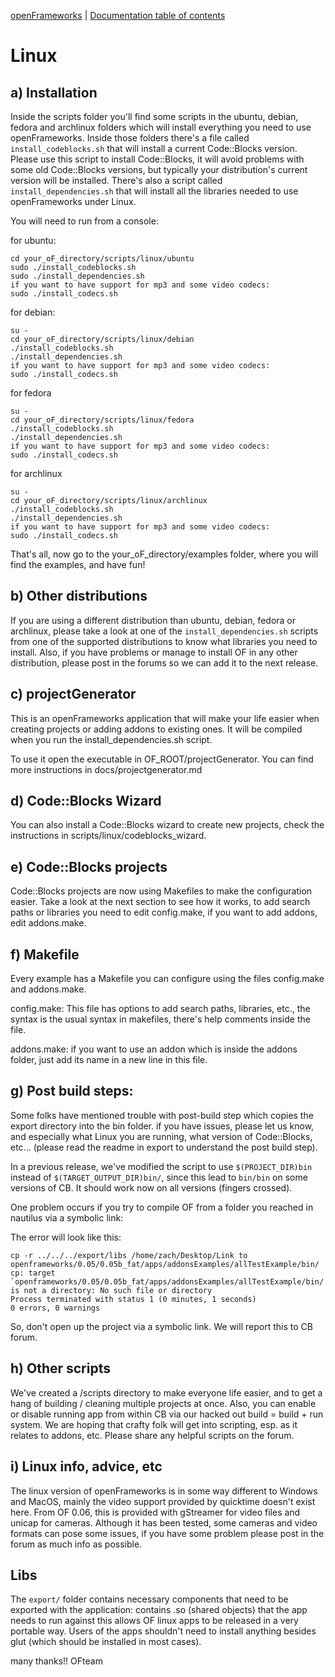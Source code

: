 [openFrameworks](http://openframeworks.cc/) | [Documentation table of contents](table_of_contents.md)

Linux
=====

a) Installation
---------------

Inside the scripts folder you'll find some scripts in the ubuntu, debian, fedora 
and archlinux folders which will install everything you need to use openFrameworks.
Inside those folders there's a file called `install_codeblocks.sh` that will install 
a current Code::Blocks version. Please use this script to install Code::Blocks, 
it will avoid problems with some old Code::Blocks versions, but typically your 
distribution's current version will be installed.
There's also a script called `install_dependencies.sh` that will install
all the libraries needed to use openFrameworks under Linux.

You will need to run from a console:

for ubuntu:

    cd your_oF_directory/scripts/linux/ubuntu
    sudo ./install_codeblocks.sh
    sudo ./install_dependencies.sh
    if you want to have support for mp3 and some video codecs:
    sudo ./install_codecs.sh

for debian:

    su -
    cd your_oF_directory/scripts/linux/debian
    ./install_codeblocks.sh
    ./install_dependencies.sh
    if you want to have support for mp3 and some video codecs:
    sudo ./install_codecs.sh
    
for fedora

    su -
    cd your_oF_directory/scripts/linux/fedora
    ./install_codeblocks.sh
    ./install_dependencies.sh
    if you want to have support for mp3 and some video codecs:
    sudo ./install_codecs.sh

for archlinux

    su -
    cd your_oF_directory/scripts/linux/archlinux
    ./install_codeblocks.sh
    ./install_dependencies.sh
    if you want to have support for mp3 and some video codecs:
    sudo ./install_codecs.sh

That's all, now go to the your_oF_directory/examples folder, where you will find 
the examples, and have fun!


b) Other distributions
----------------------

If you are using a different distribution than ubuntu, debian, fedora or archlinux,
please take a look at one of the `install_dependencies.sh` scripts from
one of the supported distributions to know what libraries you need to install.
Also, if you have problems or manage to install OF in any other distribution,
please post in the forums so we can add it to the next release.


c) projectGenerator
-------------------

This is an openFrameworks application that will make your life easier when 
creating projects or adding addons to existing ones. It will be compiled when
you run the install_dependencies.sh script.

To use it open the executable in OF_ROOT/projectGenerator.  You can find more
instructions in docs/projectgenerator.md


d) Code::Blocks Wizard
---------------------- 	  	
You can also install a Code::Blocks wizard to create new projects, check the	
instructions in scripts/linux/codeblocks_wizard.


e) Code::Blocks projects
------------------------

Code::Blocks projects are now using Makefiles to make the configuration easier.
Take a look at the next section to see how it works, to add search paths or 
libraries you need to edit config.make, if you want to add addons, edit addons.make.


f) Makefile
-----------

Every example has a Makefile you can configure using the files config.make
and addons.make.

config.make: This file has options to add search paths, libraries, etc., the 
syntax is the usual syntax in makefiles, there's help comments inside the file.

addons.make: if you want to use an addon which is inside the addons folder, just 
add its name in a new line in this file.


g) Post build steps:
--------------------
    
Some folks have mentioned trouble with post-build step which copies the export
directory into the bin folder. if you have issues, please let us know,
and especially what Linux you are running, what version of Code::Blocks, etc...
(please read the readme in export to understand the post build step).

In a previous release, we've modified  the script to use `$(PROJECT_DIR)bin` instead of
`$(TARGET_OUTPUT_DIR)bin/`, since this lead to `bin/bin` on some versions of CB.
It should work now on all versions (fingers crossed).

One problem occurs if you try to compile OF from a folder you reached in nautilus
via a symbolic link:

The error will look like this:

    cp -r ../../../export/libs /home/zach/Desktop/Link to openframeworks/0.05/0.05b_fat/apps/addonsExamples/allTestExample/bin/
    cp: target `openframeworks/0.05/0.05b_fat/apps/addonsExamples/allTestExample/bin/' is not a directory: No such file or directory
    Process terminated with status 1 (0 minutes, 1 seconds)
    0 errors, 0 warnings

So, don't open up the project via a symbolic link. We will report this to CB forum. 


h) Other scripts
----------------

We've created a /scripts directory to make everyone life easier, and to get a
hang of building / cleaning multiple projects at once.
Also, you can enable or disable running app from within CB via our hacked out
build = build + run system.
We are hoping that crafty folk will get into scripting, esp. as it relates to
addons, etc. Please share any helpful scripts on the forum.

    
i) Linux info, advice, etc
--------------------------

The linux version of openFrameworks is in some way different to Windows and MacOS,
mainly the video support provided by quicktime doesn't exist here. From OF 0.06,
this is provided with gStreamer for video files and unicap for cameras.
Although it has been tested, some cameras and video formats can pose some
issues, if you have some problem please post in the forum as much info
as possible.


Libs 
----
The `export/` folder contains necessary components that need to be exported with the application:
contains .so (shared objects) that the app needs to run against this allows OF linux apps to be released in a very portable way. 
Users of the apps shouldn't need to install anything besides glut (which should be installed in most cases).


many thanks!! OFteam

